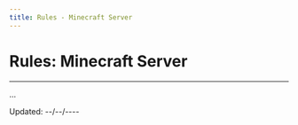 ```yaml
---
title: Rules - Minecraft Server
---
```


# Rules: Minecraft Server

- - -

<div class="container">
  <div class="card">
    <div class="card__body">
      <p>
        ...
      </p>
    </div>
    <div class="card__footer">
      Updated: --/--/----
    </div>
  </div>
</div>
